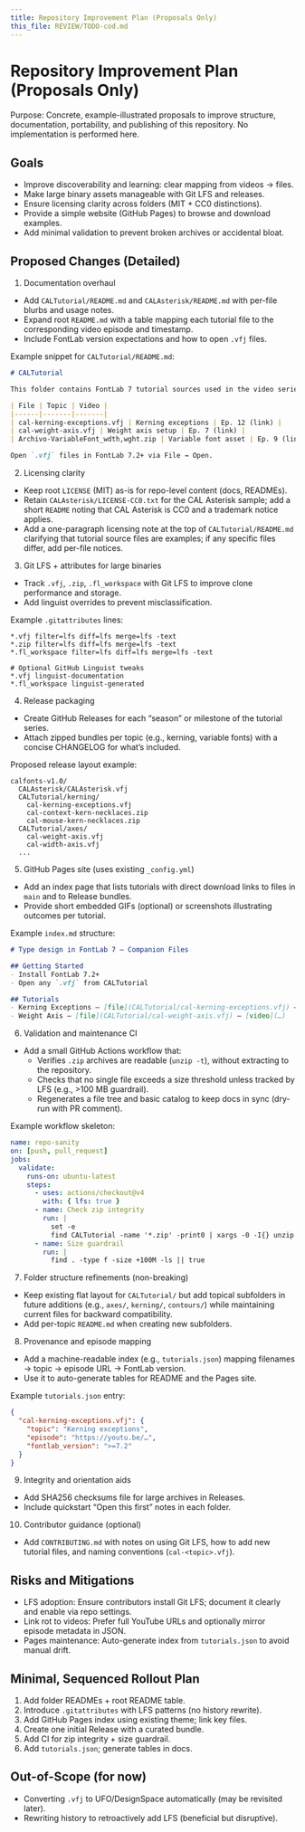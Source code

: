 ```yaml
---
title: Repository Improvement Plan (Proposals Only)
this_file: REVIEW/TODO-cod.md
---
```


# Repository Improvement Plan (Proposals Only)

Purpose: Concrete, example-illustrated proposals to improve structure, documentation, portability, and publishing of this repository. No implementation is performed here.

## Goals

- Improve discoverability and learning: clear mapping from videos → files.
- Make large binary assets manageable with Git LFS and releases.
- Ensure licensing clarity across folders (MIT + CC0 distinctions).
- Provide a simple website (GitHub Pages) to browse and download examples.
- Add minimal validation to prevent broken archives or accidental bloat.

## Proposed Changes (Detailed)

1) Documentation overhaul
- Add `CALTutorial/README.md` and `CALAsterisk/README.md` with per-file blurbs and usage notes.
- Expand root `README.md` with a table mapping each tutorial file to the corresponding video episode and timestamp.
- Include FontLab version expectations and how to open `.vfj` files.

Example snippet for `CALTutorial/README.md`:

```md
# CALTutorial

This folder contains FontLab 7 tutorial sources used in the video series.

| File | Topic | Video |
|------|-------|-------|
| cal-kerning-exceptions.vfj | Kerning exceptions | Ep. 12 (link) |
| cal-weight-axis.vfj | Weight axis setup | Ep. 7 (link) |
| Archivo-VariableFont_wdth,wght.zip | Variable font asset | Ep. 9 (link) |

Open `.vfj` files in FontLab 7.2+ via File → Open.
```

2) Licensing clarity
- Keep root `LICENSE` (MIT) as-is for repo-level content (docs, READMEs).
- Retain `CALAsterisk/LICENSE-CC0.txt` for the CAL Asterisk sample; add a short `README` noting that CAL Asterisk is CC0 and a trademark notice applies.
- Add a one-paragraph licensing note at the top of `CALTutorial/README.md` clarifying that tutorial source files are examples; if any specific files differ, add per-file notices.

3) Git LFS + attributes for large binaries
- Track `.vfj`, `.zip`, `.fl_workspace` with Git LFS to improve clone performance and storage.
- Add linguist overrides to prevent misclassification.

Example `.gitattributes` lines:

```
*.vfj filter=lfs diff=lfs merge=lfs -text
*.zip filter=lfs diff=lfs merge=lfs -text
*.fl_workspace filter=lfs diff=lfs merge=lfs -text

# Optional GitHub Linguist tweaks
*.vfj linguist-documentation
*.fl_workspace linguist-generated
```

4) Release packaging
- Create GitHub Releases for each “season” or milestone of the tutorial series.
- Attach zipped bundles per topic (e.g., kerning, variable fonts) with a concise CHANGELOG for what’s included.

Proposed release layout example:

```
calfonts-v1.0/
  CALAsterisk/CALAsterisk.vfj
  CALTutorial/kerning/
    cal-kerning-exceptions.vfj
    cal-context-kern-necklaces.zip
    cal-mouse-kern-necklaces.zip
  CALTutorial/axes/
    cal-weight-axis.vfj
    cal-width-axis.vfj
  ...
```

5) GitHub Pages site (uses existing `_config.yml`)
- Add an index page that lists tutorials with direct download links to files in `main` and to Release bundles.
- Provide short embedded GIFs (optional) or screenshots illustrating outcomes per tutorial.

Example `index.md` structure:

```md
# Type design in FontLab 7 – Companion Files

## Getting Started
- Install FontLab 7.2+
- Open any `.vfj` from CALTutorial

## Tutorials
- Kerning Exceptions — [file](CALTutorial/cal-kerning-exceptions.vfj) — [video](…)
- Weight Axis — [file](CALTutorial/cal-weight-axis.vfj) — [video](…)
```

6) Validation and maintenance CI
- Add a small GitHub Actions workflow that:
  - Verifies `.zip` archives are readable (`unzip -t`), without extracting to the repository.
  - Checks that no single file exceeds a size threshold unless tracked by LFS (e.g., >100 MB guardrail).
  - Regenerates a file tree and basic catalog to keep docs in sync (dry-run with PR comment).

Example workflow skeleton:

```yaml
name: repo-sanity
on: [push, pull_request]
jobs:
  validate:
    runs-on: ubuntu-latest
    steps:
      - uses: actions/checkout@v4
        with: { lfs: true }
      - name: Check zip integrity
        run: |
          set -e
          find CALTutorial -name '*.zip' -print0 | xargs -0 -I{} unzip -t {}
      - name: Size guardrail
        run: |
          find . -type f -size +100M -ls || true
```

7) Folder structure refinements (non-breaking)
- Keep existing flat layout for `CALTutorial/` but add topical subfolders in future additions (e.g., `axes/`, `kerning/`, `contours/`) while maintaining current files for backward compatibility.
- Add per-topic `README.md` when creating new subfolders.

8) Provenance and episode mapping
- Add a machine-readable index (e.g., `tutorials.json`) mapping filenames → topic → episode URL → FontLab version.
- Use it to auto-generate tables for README and the Pages site.

Example `tutorials.json` entry:

```json
{
  "cal-kerning-exceptions.vfj": {
    "topic": "Kerning exceptions",
    "episode": "https://youtu.be/…",
    "fontlab_version": ">=7.2"
  }
}
```

9) Integrity and orientation aids
- Add SHA256 checksums file for large archives in Releases.
- Include quickstart “Open this first” notes in each folder.

10) Contributor guidance (optional)
- Add `CONTRIBUTING.md` with notes on using Git LFS, how to add new tutorial files, and naming conventions (`cal-<topic>.vfj`).

## Risks and Mitigations

- LFS adoption: Ensure contributors install Git LFS; document it clearly and enable via repo settings.
- Link rot to videos: Prefer full YouTube URLs and optionally mirror episode metadata in JSON.
- Pages maintenance: Auto-generate index from `tutorials.json` to avoid manual drift.

## Minimal, Sequenced Rollout Plan

1. Add folder READMEs + root README table.
2. Introduce `.gitattributes` with LFS patterns (no history rewrite).
3. Add GitHub Pages index using existing theme; link key files.
4. Create one initial Release with a curated bundle.
5. Add CI for zip integrity + size guardrail.
6. Add `tutorials.json`; generate tables in docs.

## Out-of-Scope (for now)

- Converting `.vfj` to UFO/DesignSpace automatically (may be revisited later).
- Rewriting history to retroactively add LFS (beneficial but disruptive).

